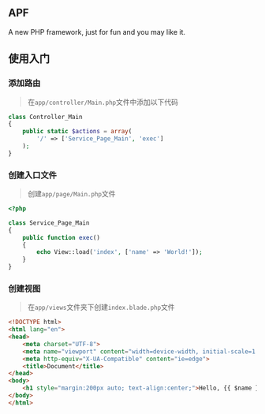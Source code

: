 ## APF
A new PHP framework, just for fun and you may like it.


## 使用入门

### 添加路由
> 在`app/controller/Main.php`文件中添加以下代码
```php
class Controller_Main
{
    public static $actions = array(
        '/' => ['Service_Page_Main', 'exec']
    );
}
```

### 创建入口文件
> 创建`app/page/Main.php`文件
```php
<?php

class Service_Page_Main
{
    public function exec()
    {
        echo View::load('index', ['name' => 'World!']);
    }
}
```

### 创建视图
> 在`app/views`文件夹下创建`index.blade.php`文件
```html
<!DOCTYPE html>
<html lang="en">
<head>
    <meta charset="UTF-8">
    <meta name="viewport" content="width=device-width, initial-scale=1.0">
    <meta http-equiv="X-UA-Compatible" content="ie=edge">
    <title>Document</title>
</head>
<body>
    <h1 style="margin:200px auto; text-align:center;">Hello, {{ $name }}</h1>
</body>
</html>
```

